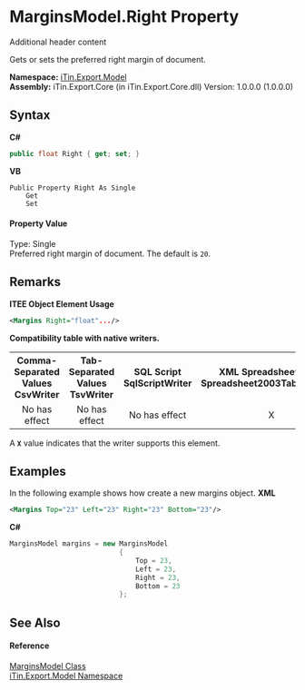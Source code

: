 # MarginsModel.Right Property 
Additional header content 

Gets or sets the preferred right margin of document.

**Namespace:**&nbsp;<a href="N_iTin_Export_Model">iTin.Export.Model</a><br />**Assembly:**&nbsp;iTin.Export.Core (in iTin.Export.Core.dll) Version: 1.0.0.0 (1.0.0.0)

## Syntax

**C#**<br />
``` C#
public float Right { get; set; }
```

**VB**<br />
``` VB
Public Property Right As Single
	Get
	Set
```


#### Property Value
Type: Single<br />Preferred right margin of document. The default is `20`.

## Remarks

**ITEE Object Element Usage**<br />
``` XML
<Margins Right="float".../>
```


<strong>Compatibility table with native writers.</strong><table><tr><th>Comma-Separated Values<br />CsvWriter</th><th>Tab-Separated Values<br />TsvWriter</th><th>SQL Script<br />SqlScriptWriter</th><th>XML Spreadsheet 2003<br />Spreadsheet2003TabularWriter</th></tr><tr><td align="center">No has effect</td><td align="center">No has effect</td><td align="center">No has effect</td><td align="center">X</td></tr></table> A <strong>`X`</strong> value indicates that the writer supports this element.


## Examples
In the following example shows how create a new margins object. 
**XML**<br />
``` XML
<Margins Top="23" Left="23" Right="23" Bottom="23"/>
```

**C#**<br />
``` C#
MarginsModel margins = new MarginsModel
                           {
                               Top = 23,
                               Left = 23,
                               Right = 23,
                               Bottom = 23
                           };
```


## See Also


#### Reference
<a href="T_iTin_Export_Model_MarginsModel">MarginsModel Class</a><br /><a href="N_iTin_Export_Model">iTin.Export.Model Namespace</a><br />